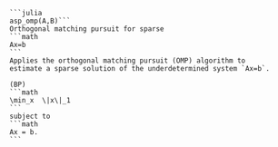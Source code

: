 ````
```julia
asp_omp(A,B)```
Orthogonal matching pursuit for sparse 
```math 
Ax=b
```
Applies the orthogonal matching pursuit (OMP) algorithm to
estimate a sparse solution of the underdetermined system `Ax=b`.

(BP)   
```math 
\min_x  \|x\|_1  
```
subject to  
```math 
Ax = b.
```
````
